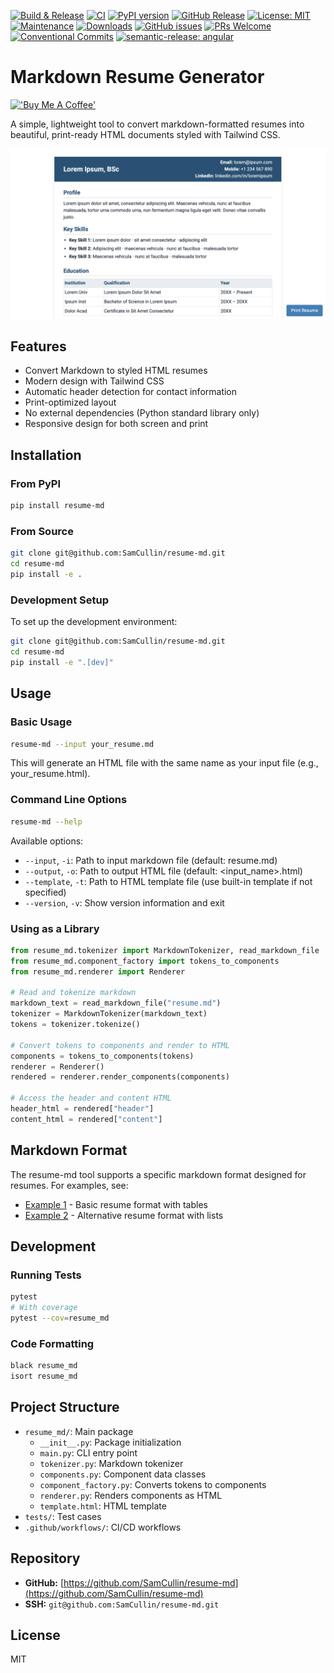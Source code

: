 [![Build & Release](https://github.com/SamCullin/resume-md/actions/workflows/publish.yml/badge.svg)](https://github.com/SamCullin/resume-md/actions/workflows/publish.yml)
[![CI](https://github.com/SamCullin/resume-md/actions/workflows/ci.yml/badge.svg)](https://github.com/SamCullin/resume-md/actions/workflows/ci.yml)
[![PyPI version](https://badge.fury.io/py/resume-md.svg)](https://badge.fury.io/py/resume-md)
[![GitHub Release](https://img.shields.io/github/v/release/SamCullin/resume-md)](https://github.com/SamCullin/resume-md/releases)
[![License: MIT](https://img.shields.io/badge/License-MIT-yellow.svg)](https://opensource.org/licenses/MIT)
[![Maintenance](https://img.shields.io/badge/Maintained%3F-yes-green.svg)](https://github.com/SamCullin/resume-md/graphs/commit-activity)
[![Downloads](https://img.shields.io/pypi/dm/resume-md.svg)](https://pypi.org/project/resume-md/)
[![GitHub issues](https://img.shields.io/github/issues/SamCullin/resume-md.svg)](https://github.com/SamCullin/resume-md/issues)
[![PRs Welcome](https://img.shields.io/badge/PRs-welcome-brightgreen.svg?style=flat)](https://makeapullrequest.com)
[![Conventional Commits](https://img.shields.io/badge/Conventional%20Commits-1.0.0-%23FE5196?logo=conventionalcommits&logoColor=white)](https://conventionalcommits.org)
[![semantic-release: angular](https://img.shields.io/badge/semantic--release-angular-e10079?logo=semantic-release)](https://github.com/semantic-release/semantic-release)

# Markdown Resume Generator

[!['Buy Me A Coffee'](https://www.buymeacoffee.com/assets/img/custom_images/orange_img.png)](https://www.buymeacoffee.com/samcullin)

A simple, lightweight tool to convert markdown-formatted resumes into beautiful, print-ready HTML documents styled with Tailwind CSS.

![Resume-MD Example](https://raw.githubusercontent.com/SamCullin/resume-md/main/example/image.png)


## Features

- Convert Markdown to styled HTML resumes
- Modern design with Tailwind CSS
- Automatic header detection for contact information
- Print-optimized layout
- No external dependencies (Python standard library only)
- Responsive design for both screen and print

## Installation

### From PyPI

```bash
pip install resume-md
```

### From Source

```bash
git clone git@github.com:SamCullin/resume-md.git
cd resume-md
pip install -e .
```

### Development Setup

To set up the development environment:

```bash
git clone git@github.com:SamCullin/resume-md.git
cd resume-md
pip install -e ".[dev]"
```

## Usage

### Basic Usage

```bash
resume-md --input your_resume.md
```

This will generate an HTML file with the same name as your input file (e.g., your_resume.html).

### Command Line Options

```bash
resume-md --help
```

Available options:

- `--input`, `-i`: Path to input markdown file (default: resume.md)
- `--output`, `-o`: Path to output HTML file (default: <input_name>.html)
- `--template`, `-t`: Path to HTML template file (use built-in template if not specified)
- `--version`, `-v`: Show version information and exit

### Using as a Library

```python
from resume_md.tokenizer import MarkdownTokenizer, read_markdown_file
from resume_md.component_factory import tokens_to_components
from resume_md.renderer import Renderer

# Read and tokenize markdown
markdown_text = read_markdown_file("resume.md")
tokenizer = MarkdownTokenizer(markdown_text)
tokens = tokenizer.tokenize()

# Convert tokens to components and render to HTML
components = tokens_to_components(tokens)
renderer = Renderer()
rendered = renderer.render_components(components)

# Access the header and content HTML
header_html = rendered["header"]
content_html = rendered["content"]
```

## Markdown Format

The resume-md tool supports a specific markdown format designed for resumes. For examples, see:

- [Example 1](example/example1.md) - Basic resume format with tables
- [Example 2](example/example2.md) - Alternative resume format with lists


## Development

### Running Tests

```bash
pytest
# With coverage
pytest --cov=resume_md
```

### Code Formatting

```bash
black resume_md
isort resume_md
```

## Project Structure

- `resume_md/`: Main package
  - `__init__.py`: Package initialization
  - `main.py`: CLI entry point
  - `tokenizer.py`: Markdown tokenizer
  - `components.py`: Component data classes
  - `component_factory.py`: Converts tokens to components
  - `renderer.py`: Renders components as HTML
  - `template.html`: HTML template
- `tests/`: Test cases
- `.github/workflows/`: CI/CD workflows

## Repository

- **GitHub:** [https://github.com/SamCullin/resume-md](https://github.com/SamCullin/resume-md)
- **SSH:** `git@github.com:SamCullin/resume-md.git`

## License

MIT 